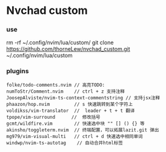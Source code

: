 # Nvchad custom

### use

rm -rf ~/.config/nvim/lua/custom/
git clone https://github.com/thorneLew/nvchad_custom.git ~/.config/nvim/lua/custom

### plugins

```
folke/todo-comments.nvim // 高亮TODO:
numToStr/Comment.nvim    // ctrl + z 支持注释
JoosepAlviste/nvim-ts-context-commentstring // 支持jsx注释
phaazon/hop.nvim         // s 快速跳转到某个字符上
voldikss/vim-translator  //  leader + t + t 翻译
tpope/vim-surround      //  修改括号
gcmt/wildfire.vim        // 快速选中块 "" [] () {} 等
akinsho/toggleterm.nvim  // 终端配置，可以拓展lazit.git 弹出
mg979/vim-visual-multi   // ctrl + d 快速选中相同单词
windwp/nvim-ts-autotag    // 自动合并html标签
```
